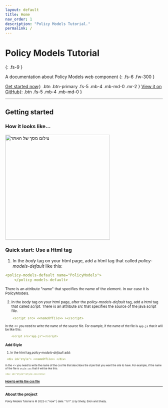 ```yaml
---
layout: default
title: Home
nav_order: 1
description: "Policy Models Tutorial."
permalink: /
---
```


# Policy Models Tutorial
{: .fs-9 }

A documentation about Policy Models web component
{: .fs-6 .fw-300 }

[Get started now](#getting-started){: .btn .btn-primary .fs-5 .mb-4 .mb-md-0 .mr-2 } [View it on GitHub](https://github.com/EilonBenIshay/PolicyModelsProjectFrontend2022){: .btn .fs-5 .mb-4 .mb-md-0 }

---

## Getting started

### How it looks like...

<img width="335" alt="צילום מסך של האתר" src="https://user-images.githubusercontent.com/48415128/158069121-13250618-4f39-468d-a442-c9198fc3e6c8.png">

### Quick start: Use a Html tag

1. In the _body_ tag on your html page, add a html tag that called _policy-models-default_ like this:

```yaml
<policy-models-default name="PolicyModels">
    </policy-models-default>
```

<small> There is an attribute "name" that specifies the name of the element. In our case it is PolicyModels.
    
2. In the _body_ tag on your html page, after the _policy-models-default_ tag, add a html tag that called _script_. There is an attribute _src_ that specifies the source of the java script file.

```yaml
    <script src= <<nameOfFile>> ></script>
```
    
<small> In the _<<nameOfFile>>_ you need to write the name of the source file. For example, if the name of the file is `app.js` that it will be like this: 
    
```yaml
    <script src="app.js"></script>
```
    
### Add Style

1. In the html tag _policy-models-default_ add:
    
```yaml
 <div id="style"> <<nameOfFile>> </div>
```
    
<small> In the _<<nameOfFile>>_ you need to write the name of the css file that describes the style that you want the site to have. For example, if the name of the file is `style.css` that it will be like this: 
    
```yaml
<div id="style">style.css</div>
```
    
### [How to write the css file](https://shellytalis.github.io/policy-model-tutorial/style.html)
    


---

## About the project

Policy Models Tutorial is &copy; 2022-{{ "now" | date: "%Y" }} by Shelly, Eilon and Shady.

